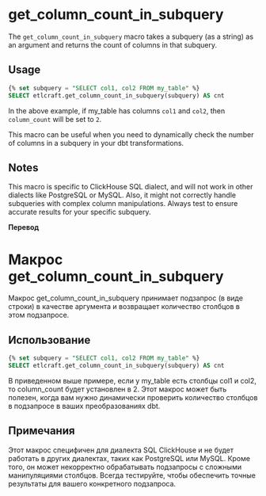 # get_column_count_in_subquery

The `get_column_count_in_subquery` macro takes a subquery (as a string) as an argument and returns the count of columns in that subquery.

## Usage

```sql
{% set subquery = "SELECT col1, col2 FROM my_table" %}
SELECT etlcraft.get_column_count_in_subquery(subquery) AS cnt
```

In the above example, if my_table has columns `col1` and `col2`, then `column_count` will be set to `2`.

This macro can be useful when you need to dynamically check the number of columns in a subquery in your dbt transformations.

## Notes
This macro is specific to ClickHouse SQL dialect, and will not work in other dialects like PostgreSQL or MySQL. Also, it might not correctly handle subqueries with complex column manipulations. Always test to ensure accurate results for your specific subquery.

**Перевод**
 
# Макрос get_column_count_in_subquery

Макрос get_column_count_in_subquery принимает подзапрос (в виде строки) в качестве аргумента и возвращает количество столбцов в этом подзапросе.

## Использование

```sql
{% set subquery = "SELECT col1, col2 FROM my_table" %}
SELECT etlcraft.get_column_count_in_subquery(subquery) AS cnt
```
В приведенном выше примере, если у my_table есть столбцы col1 и col2, то column_count будет установлен в 2.
Этот макрос может быть полезен, когда вам нужно динамически проверить количество столбцов в подзапросе в ваших преобразованиях dbt.

## Примечания

Этот макрос специфичен для диалекта SQL ClickHouse и не будет работать в других диалектах, таких как PostgreSQL или MySQL. Кроме того, он может некорректно обрабатывать подзапросы с сложными манипуляциями столбцов. Всегда тестируйте, чтобы обеспечить точные результаты для вашего конкретного подзапроса. 